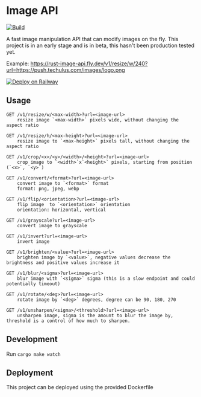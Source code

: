 # Image API

[![Build](https://github.com/arjunkomath/rust-image-api/actions/workflows/build.yml/badge.svg)](https://github.com/arjunkomath/rust-image-api/actions/workflows/build.yml)

A fast image manipulation API that can modify images on the fly.
This project is in an early stage and is in beta, this hasn't been production tested yet.

Example: https://rust-image-api.fly.dev/v1/resize/w/240?url=https://push.techulus.com/images/logo.png

[![Deploy on Railway](https://railway.app/button.svg)](https://railway.app/template/zHlq1G?referralCode=rXEVYY)

## Usage

```
GET /v1/resize/w/<max-width>?url=<image-url>
    resize image `<max-width>` pixels wide, without changing the aspect ratio

GET /v1/resize/h/<max-height>?url=<image-url>
    resize image to `<max-height>` pixels tall, without changing the aspect ratio

GET /v1/crop/<x>/<y>/<width>/<height>?url=<image-url>
    crop image to `<width>`x`<height>` pixels, starting from position (`<x>`, `<y>`)

GET /v1/convert/<format>?url=<image-url>
    convert image to `<format>` format
    format: png, jpeg, webp

GET /v1/flip/<orientation>?url=<image-url>
    flip image  to `<orientation>` orientation
    orientation: horizontal, vertical

GET /v1/grayscale?url=<image-url>
    convert image to grayscale

GET /v1/invert?url=<image-url>
    invert image

GET /v1/brighten/<value>?url=<image-url>
    brighten image by `<value>`, negative values decrease the brightness and positive values increase it

GET /v1/blur/<sigma>?url=<image-url>
    blur image with `<sigma>` sigma (this is a slow endpoint and could potentially timeout)

GET /v1/rotate/<deg>?url=<image-url>
    rotate image by `<deg>` degrees, degree can be 90, 180, 270

GET /v1/unsharpen/<sigma>/<threshold>?url=<image-url>
    unsharpen image, sigma is the amount to blur the image by, threshold is a control of how much to sharpen.
```

## Development

Run `cargo make watch`

## Deployment

This project can be deployed using the provided Dockerfile
